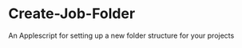 Create-Job-Folder
=================

An Applescript for setting up a new folder structure for your projects
